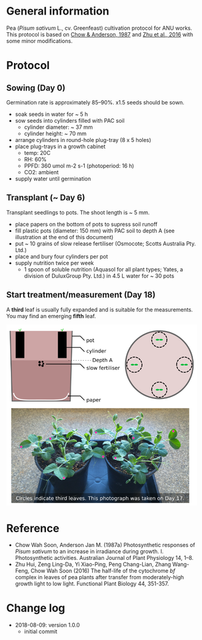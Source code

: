 <!-- author: -->
<!-- - name: Keach Murakami -->
<!--   email: keach.murakami@gmail.com -->
<!-- date: 2018-08-09 -->
<!-- output: -->
<!--   BiocStyle::html_document -->
General information
===================

Pea (*Pisum sativum* L., cv. Greenfeast) cultivation protocol for ANU
works. This protocol is based on [Chow & Anderson,
1987](https://doi.org/10.1071/PP9870001) and [Zhu et al.,
2016](https://doi.org/10.1071/FP16222) with some minor modifications.

Protocol
========

Sowing (Day 0)
--------------

Germination rate is approximately 85–90%. x1.5 seeds should be sown.

-   soak seeds in water for ~ 5 h
-   sow seeds into cylinders filled with PAC soil
    -   cylinder diameter: ~ 37 mm
    -   cylinder height: ~ 70 mm
-   arrange cylinders in round-hole plug-tray (8 x 5 holes)
-   place plug-trays in a growth cabinet
    -   temp: 20C
    -   RH: 60%
    -   PPFD: 360 umol m-2 s-1 (photoperiod: 16 h)
    -   CO2: ambient
-   supply water until germination

Transplant (~ Day 6)
--------------------

Transplant seedlings to pots. The shoot length is ~ 5 mm.

-   place papers on the bottom of pots to supress soil runoff
-   fill plastic pots (diameter: 150 mm) with PAC soil to depth A (see
    illustration at the end of this document)
-   put ~ 10 grains of slow release fertiliser (Osmocote; Scotts
    Australia Pty. Ltd.)
-   place and bury four cylinders per pot
-   supply nutrition twice per week
    -   1 spoon of soluble nutrition (Aquasol for all plant types;
        Yates, a division of DuluxGroup Pty. Ltd.) in 4.5 L water for ~
        30 pots

Start treatment/measurement (Day 18)
------------------------------------

A **third** leaf is usually fully expanded and is suitable for the
measurements. You may find an emerging **fifth** leaf.

<img src=pea_fig.png>

Reference
=========

-   Chow Wah Soon, Anderson Jan M. (1987a) Photosynthetic responses of
    *Pisum sativum* to an increase in irradiance during growth. I.
    Photosynthetic activities. Australian Journal of Plant Physiology
    14, 1–8.
-   Zhu Hui, Zeng Ling-Da, Yi Xiao-Ping, Peng Chang-Lian, Zhang
    Wang-Feng, Chow Wah Soon (2016) The half-life of the cytochrome *bf*
    complex in leaves of pea plants after transfer from moderately-high
    growth light to low light. Functional Plant Biology 44, 351-357.

Change log
==========

-   2018-08-09: version 1.0.0
    -   initial commit
